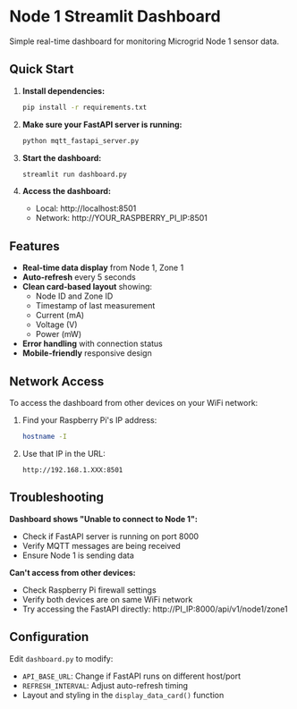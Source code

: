 # Node 1 Streamlit Dashboard

Simple real-time dashboard for monitoring Microgrid Node 1 sensor data.

## Quick Start

1. **Install dependencies:**
   ```bash
   pip install -r requirements.txt
   ```

2. **Make sure your FastAPI server is running:**
   ```bash
   python mqtt_fastapi_server.py
   ```

3. **Start the dashboard:**
   ```bash
   streamlit run dashboard.py
   ```

4. **Access the dashboard:**
   - Local: http://localhost:8501
   - Network: http://YOUR_RASPBERRY_PI_IP:8501

## Features

- **Real-time data display** from Node 1, Zone 1
- **Auto-refresh** every 5 seconds
- **Clean card-based layout** showing:
  - Node ID and Zone ID
  - Timestamp of last measurement
  - Current (mA)
  - Voltage (V)  
  - Power (mW)
- **Error handling** with connection status
- **Mobile-friendly** responsive design

## Network Access

To access the dashboard from other devices on your WiFi network:

1. Find your Raspberry Pi's IP address:
   ```bash
   hostname -I
   ```

2. Use that IP in the URL:
   ```
   http://192.168.1.XXX:8501
   ```

## Troubleshooting

**Dashboard shows "Unable to connect to Node 1":**
- Check if FastAPI server is running on port 8000
- Verify MQTT messages are being received
- Ensure Node 1 is sending data

**Can't access from other devices:**
- Check Raspberry Pi firewall settings
- Verify both devices are on same WiFi network
- Try accessing the FastAPI directly: http://PI_IP:8000/api/v1/node1/zone1

## Configuration

Edit `dashboard.py` to modify:
- `API_BASE_URL`: Change if FastAPI runs on different host/port
- `REFRESH_INTERVAL`: Adjust auto-refresh timing
- Layout and styling in the `display_data_card()` function
